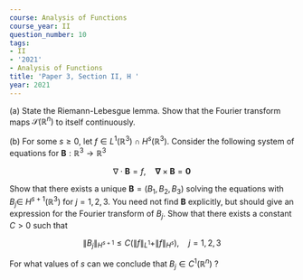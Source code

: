 ```yaml
---
course: Analysis of Functions
course_year: II
question_number: 10
tags:
- II
- '2021'
- Analysis of Functions
title: 'Paper 3, Section II, H '
year: 2021
---
```




(a) State the Riemann-Lebesgue lemma. Show that the Fourier transform maps $\mathscr{S}\left(\mathbb{R}^{n}\right)$ to itself continuously.

(b) For some $s \geqslant 0$, let $f \in L^{1}\left(\mathbb{R}^{3}\right) \cap H^{s}\left(\mathbb{R}^{3}\right)$. Consider the following system of equations for $\mathbf{B}: \mathbb{R}^{3} \rightarrow \mathbb{R}^{3}$

$$\nabla \cdot \mathbf{B}=f, \quad \boldsymbol{\nabla} \times \mathbf{B}=\mathbf{0}$$

Show that there exists a unique $\mathbf{B}=\left(B_{1}, B_{2}, B_{3}\right)$ solving the equations with $B_{j} \in$ $H^{s+1}\left(\mathbb{R}^{3}\right)$ for $j=1,2,3$. You need not find $\mathbf{B}$ explicitly, but should give an expression for the Fourier transform of $B_{j}$. Show that there exists a constant $C>0$ such that

$$\left\|B_{j}\right\|_{H^{s+1}} \leqslant C\left(\|f\|_{L^{1}}+\|f\|_{H^{s}}\right), \quad j=1,2,3$$

For what values of $s$ can we conclude that $B_{j} \in C^{1}\left(\mathbb{R}^{n}\right)$ ?